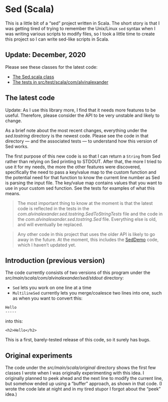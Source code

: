 # Sed (Scala)

This is a little bit of a “sed” project written in Scala. The short story is that I was getting tired of trying to remember the Unix/Linux `sed` syntax when I was writing various scripts to modify files, so I took a little time to create this project so I can write sed-like scripts in Scala.


## Update: December, 2020

Please see these classes for the latest code:

- [The Sed.scala class](src/main/scala/com/alvinalexander/sed/tostring/Sed.scala)
- [The tests in src/test/scala/com/alvinalexander](src/test/scala/com/alvinalexander)


## The latest code

Update: As I use this library more, I find that it needs more features to be useful. Therefore, please consider the API to be very unstable and likely to change.

As a brief note about the most recent changes, everything under the *sed.tostring* directory is the newest code. Please see the code in that directory — and the associated tests — to understand how this version of Sed works.

The first purpose of this new code is so that I can return a `String` from Sed rather than relying on Sed printing to STDOUT. After that, the more I tried to use it for my needs, the more the other features were discovered, specifically the need to pass a key/value map to the custom function and the potential need for that function to know the current line number as Sed is parsing the input file. The key/value map contains values that you want to use in your custom sed function. See the tests for examples of what this means.

>The most important thing to know at the moment is that the latest code is reflected in the tests in the *com.alvinalexander.sed.tostring.SedToStringTests* file and the code in the *com.alvinalexander.sed.tostring.Sed* file. Everything else is old, and will eventually be replaced.

>Any other code in this project that uses the older API is likely to go away in the future. At the moment, this includes the [SedDemo](SedDemo) code, which I haven’t updated yet.


## Introduction (previous version)

The code currently consists of two versions of this program under the _src/main/scala/com/alvinalexander/sed/stdout_ directory:

- `Sed` lets you work on one line at a time
- `MultilineSed` currently lets you merge/coalesce two lines
  into one, such as when you want to convert this:
  
````
Hello
-----
````

into this:

````
<h2>Hello</h2>
````

This is a first, barely-tested release of this code, so it
surely has bugs.



## Original experiments

The code under the _src/main/scala/original_ directory shows
the first few classes I wrote when I was originally experimenting
with this idea. I originally planned to peek ahead and the next
line to modify the current line, but somehow ended up using a
“buffer” approach, as shown in that code. (I wrote the code late
at night and in my tired stupor I forgot about the “peek” idea.)






